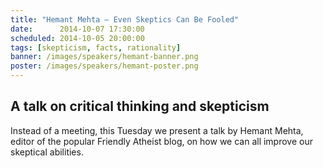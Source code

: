 ```yaml
---
title: "Hemant Mehta – Even Skeptics Can Be Fooled"
date:      2014-10-07 17:30:00
scheduled: 2014-10-05 20:00:00
tags: [skepticism, facts, rationality]
banner: /images/speakers/hemant-banner.png
poster: /images/speakers/hemant-poster.png
---
```

## A talk on critical thinking and skepticism

Instead of a meeting, this Tuesday we present a talk by Hemant Mehta, editor of the popular Friendly Atheist blog, on how we can all improve our skeptical abilities.
